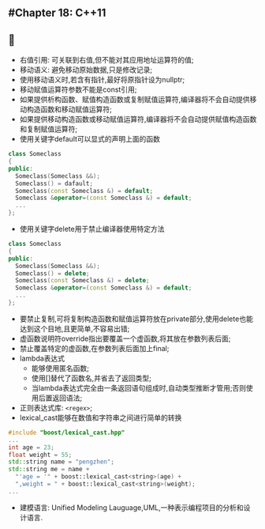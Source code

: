 
#Chapter 18: C++11
---
:blue_car:
---
* 右值引用: 可关联到右值,但不能对其应用地址运算符的值;
* 移动语义: 避免移动原始数据,只是修改记录;
* 使用移动语义时,若含有指针,最好将原指针设为nullptr;
* 移动赋值运算符参数不能是const引用;
* 如果提供析构函数、赋值构造函数或复制赋值运算符,编译器将不会自动提供移动构造函数和移动赋值运算符;
* 如果提供移动构造函数或移动赋值运算符,编译器将不会自动提供赋值构造函数和复制赋值运算符;
* 使用关键字default可以显式的声明上面的函数
```C++
class Someclass
{
public:
  Someclass(Someclass &&);
  Someclass() = dafault;
  Someclass(const Someclass &) = default;
  Someclass &operator=(const Someclass &) = default;
  ...
};
```
* 使用关键字delete用于禁止编译器使用特定方法
```C++
class Someclass
{
public:
  Someclass(Someclass &&);
  Someclass() = delete;
  Someclass(const Someclass &) = delete;
  Someclass &operator=(const Someclass &) = default;
  ...
};
```
* 要禁止复制,可将复制构造函数和赋值运算符放在private部分,使用delete也能达到这个目地,且更简单,不容易出错;
* 虚函数说明符override指出要覆盖一个虚函数,将其放在参数列表后面;
* 禁止覆盖特定的虚函数,在参数列表后面加上final;
* lambda表达式
  * 能够使用匿名函数;
  * 使用[]替代了函数名,并省去了返回类型;
  * 当lambda表达式完全由一条返回语句组成时,自动类型推断才管用;否则使用后置返回语法;
* 正则表达式库: `<regex>`;
* lexical_cast能够在数值和字符串之间进行简单的转换
```C++
#include "boost/lexical_cast.hpp"
...
int age = 23;
float weight = 55;
std::string name = "pengzhen";
std::string me = name +
  "'age = '" + boost::lexical_cast<string>(age) +
  ",weight = " + boost::lexical_cast<string>(weight);
...
```  
* 建模语言: Unified Modeling Lauguage,UML,一种表示编程项目的分析和设计语言.  
